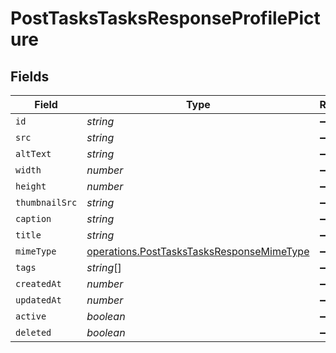 # PostTasksTasksResponseProfilePicture


## Fields

| Field                                                                                                  | Type                                                                                                   | Required                                                                                               | Description                                                                                            |
| ------------------------------------------------------------------------------------------------------ | ------------------------------------------------------------------------------------------------------ | ------------------------------------------------------------------------------------------------------ | ------------------------------------------------------------------------------------------------------ |
| `id`                                                                                                   | *string*                                                                                               | :heavy_minus_sign:                                                                                     | N/A                                                                                                    |
| `src`                                                                                                  | *string*                                                                                               | :heavy_minus_sign:                                                                                     | N/A                                                                                                    |
| `altText`                                                                                              | *string*                                                                                               | :heavy_minus_sign:                                                                                     | N/A                                                                                                    |
| `width`                                                                                                | *number*                                                                                               | :heavy_minus_sign:                                                                                     | N/A                                                                                                    |
| `height`                                                                                               | *number*                                                                                               | :heavy_minus_sign:                                                                                     | N/A                                                                                                    |
| `thumbnailSrc`                                                                                         | *string*                                                                                               | :heavy_minus_sign:                                                                                     | N/A                                                                                                    |
| `caption`                                                                                              | *string*                                                                                               | :heavy_minus_sign:                                                                                     | N/A                                                                                                    |
| `title`                                                                                                | *string*                                                                                               | :heavy_minus_sign:                                                                                     | N/A                                                                                                    |
| `mimeType`                                                                                             | [operations.PostTasksTasksResponseMimeType](../../models/operations/posttaskstasksresponsemimetype.md) | :heavy_minus_sign:                                                                                     | N/A                                                                                                    |
| `tags`                                                                                                 | *string*[]                                                                                             | :heavy_minus_sign:                                                                                     | N/A                                                                                                    |
| `createdAt`                                                                                            | *number*                                                                                               | :heavy_minus_sign:                                                                                     | N/A                                                                                                    |
| `updatedAt`                                                                                            | *number*                                                                                               | :heavy_minus_sign:                                                                                     | N/A                                                                                                    |
| `active`                                                                                               | *boolean*                                                                                              | :heavy_minus_sign:                                                                                     | N/A                                                                                                    |
| `deleted`                                                                                              | *boolean*                                                                                              | :heavy_minus_sign:                                                                                     | N/A                                                                                                    |